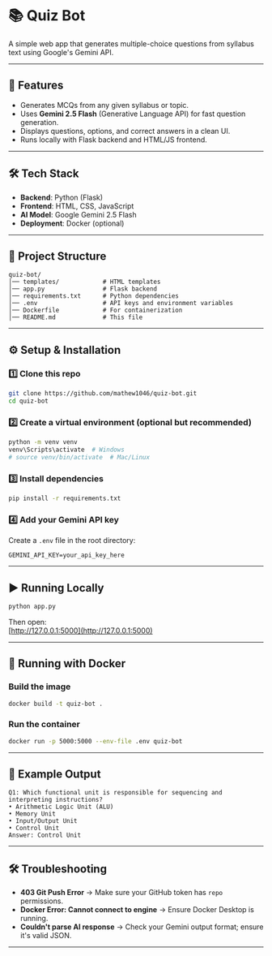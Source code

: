 # 📚 Quiz Bot

A simple web app that generates multiple-choice questions from syllabus text using Google's Gemini API.

---

## 🚀 Features
- Generates MCQs from any given syllabus or topic.
- Uses **Gemini 2.5 Flash** (Generative Language API) for fast question generation.
- Displays questions, options, and correct answers in a clean UI.
- Runs locally with Flask backend and HTML/JS frontend.

---

## 🛠️ Tech Stack
- **Backend**: Python (Flask)
- **Frontend**: HTML, CSS, JavaScript
- **AI Model**: Google Gemini 2.5 Flash
- **Deployment**: Docker (optional)

---

## 📂 Project Structure
```
quiz-bot/             
│── templates/            # HTML templates
│── app.py                # Flask backend
│── requirements.txt      # Python dependencies
│── .env                  # API keys and environment variables
│── Dockerfile            # For containerization
│── README.md             # This file
```

---

## ⚙️ Setup & Installation

### 1️⃣ Clone this repo
```bash
git clone https://github.com/mathew1046/quiz-bot.git
cd quiz-bot
```

### 2️⃣ Create a virtual environment (optional but recommended)
```bash
python -m venv venv
venv\Scripts\activate  # Windows
# source venv/bin/activate  # Mac/Linux
```

### 3️⃣ Install dependencies
```bash
pip install -r requirements.txt
```

### 4️⃣ Add your Gemini API key  
Create a `.env` file in the root directory:
```
GEMINI_API_KEY=your_api_key_here
```

---

## ▶️ Running Locally
```bash
python app.py
```
Then open:  
[http://127.0.0.1:5000](http://127.0.0.1:5000)

---

## 🐳 Running with Docker

### Build the image
```bash
docker build -t quiz-bot .
```

### Run the container
```bash
docker run -p 5000:5000 --env-file .env quiz-bot
```

---

## 📝 Example Output
```
Q1: Which functional unit is responsible for sequencing and interpreting instructions?
• Arithmetic Logic Unit (ALU)
• Memory Unit
• Input/Output Unit
• Control Unit
Answer: Control Unit
```

---

## 🛠 Troubleshooting
- **403 Git Push Error** → Make sure your GitHub token has `repo` permissions.
- **Docker Error: Cannot connect to engine** → Ensure Docker Desktop is running.
- **Couldn't parse AI response** → Check your Gemini output format; ensure it's valid JSON.

---
